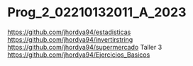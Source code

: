 # Prog_2_02210132011_A_2023
https://github.com/jhordya94/estadisticas
https://github.com/jhordya94/invertirstring
https://github.com/jhordya94/supermercado
Taller 3
https://github.com/jhordya94/Ejercicios_Basicos
